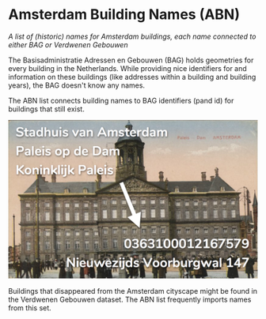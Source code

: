 # Amsterdam Building Names (ABN)

_A list of (historic) names for Amsterdam buildings, each name connected to either BAG or Verdwenen Gebouwen_

The Basisadministratie Adressen en Gebouwen (BAG) holds geometries for every building in the Netherlands. While providing nice identifiers for and information on these buildings (like addresses within a building and building years), the BAG doesn't know any names.

The ABN list connects building names to BAG identifiers (pand id) for buildings that still exist.

![Paleis op de Dam](images/royal-palace.png)

Buildings that disappeared from the Amsterdam cityscape might be found in the Verdwenen Gebouwen dataset. The ABN list frequently imports names from this set.